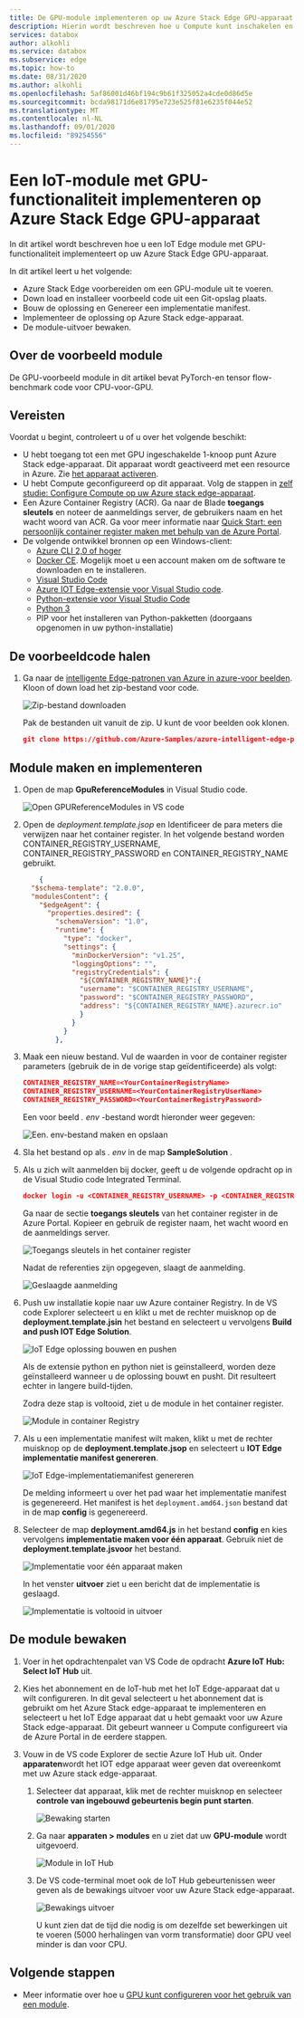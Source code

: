 ```yaml
---
title: De GPU-module implementeren op uw Azure Stack Edge GPU-apparaat | Microsoft Docs
description: Hierin wordt beschreven hoe u Compute kunt inschakelen en uw Azure Stack edge-apparaat kunt instellen met behulp van de lokale gebruikers interface.
services: databox
author: alkohli
ms.service: databox
ms.subservice: edge
ms.topic: how-to
ms.date: 08/31/2020
ms.author: alkohli
ms.openlocfilehash: 5af86001d46bf194c9b61f325052a4cde0d86d5e
ms.sourcegitcommit: bcda98171d6e81795e723e525f81e6235f044e52
ms.translationtype: MT
ms.contentlocale: nl-NL
ms.lasthandoff: 09/01/2020
ms.locfileid: "89254556"
---
```

# <a name="deploy-a-gpu-enabled-iot-module-on-azure-stack-edge-gpu-device"></a>Een IoT-module met GPU-functionaliteit implementeren op Azure Stack Edge GPU-apparaat

In dit artikel wordt beschreven hoe u een IoT Edge module met GPU-functionaliteit implementeert op uw Azure Stack Edge GPU-apparaat. 

In dit artikel leert u het volgende:
  - Azure Stack Edge voorbereiden om een GPU-module uit te voeren.
  - Down load en installeer voorbeeld code uit een Git-opslag plaats.
  - Bouw de oplossing en Genereer een implementatie manifest.
  - Implementeer de oplossing op Azure Stack edge-apparaat.
  - De module-uitvoer bewaken.


## <a name="about-sample-module"></a>Over de voorbeeld module

De GPU-voorbeeld module in dit artikel bevat PyTorch-en tensor flow-benchmark code voor CPU-voor-GPU.

## <a name="prerequisites"></a>Vereisten

Voordat u begint, controleert u of u over het volgende beschikt:

- U hebt toegang tot een met GPU ingeschakelde 1-knoop punt Azure Stack edge-apparaat. Dit apparaat wordt geactiveerd met een resource in Azure. Zie [het apparaat activeren](azure-stack-edge-gpu-deploy-activate.md).
- U hebt Compute geconfigureerd op dit apparaat. Volg de stappen in [zelf studie: Configure Compute op uw Azure stack edge-apparaat](azure-stack-edge-gpu-deploy-configure-compute.md).
- Een Azure Container Registry (ACR). Ga naar de Blade **toegangs sleutels** en noteer de aanmeldings server, de gebruikers naam en het wacht woord van ACR. Ga voor meer informatie naar [Quick Start: een persoonlijk container register maken met behulp van de Azure Portal](../container-registry/container-registry-get-started-portal.md#create-a-container-registry).
- De volgende ontwikkel bronnen op een Windows-client:
    - [Azure CLI 2,0 of hoger](https://aka.ms/installazurecliwindows)
    - [Docker CE](https://store.docker.com/editions/community/docker-ce-desktop-windows). Mogelijk moet u een account maken om de software te downloaden en te installeren.
    - [Visual Studio Code](https://code.visualstudio.com/)  
    - [Azure IOT Edge-extensie voor Visual Studio code](https://marketplace.visualstudio.com/items?itemName=vsciot-vscode.azure-iot-edge).    
    - [Python-extensie voor Visual Studio Code](https://marketplace.visualstudio.com/items?itemName=ms-python.python)    
    - [Python 3](https://www.python.org/)    
    - PIP voor het installeren van Python-pakketten (doorgaans opgenomen in uw python-installatie)

## <a name="get-the-sample-code"></a>De voorbeeldcode halen

1. Ga naar de [intelligente Edge-patronen van Azure in azure-voor beelden](https://github.com/azure-samples/azure-intelligent-edge-patterns). Kloon of down load het zip-bestand voor code. 

    ![Zip-bestand downloaden](media/azure-stack-edge-gpu-deploy-sample-module/download-zip-file-1.png)

    Pak de bestanden uit vanuit de zip. U kunt de voor beelden ook klonen.

    ```json
    git clone https://github.com/Azure-Samples/azure-intelligent-edge-patterns.git
    ```

## <a name="build-and-deploy-module"></a>Module maken en implementeren

1. Open de map **GpuReferenceModules** in Visual Studio code.

    ![Open GPUReferenceModules in VS code](media/azure-stack-edge-gpu-deploy-sample-module/open-folder-gpu-sample-1.png)

2. Open de *deployment.template.jsop* en Identificeer de para meters die verwijzen naar het container register. In het volgende bestand worden CONTAINER_REGISTRY_USERNAME, CONTAINER_REGISTRY_PASSWORD en CONTAINER_REGISTRY_NAME gebruikt.

    ```json
        {
      "$schema-template": "2.0.0",
      "modulesContent": {
        "$edgeAgent": {
          "properties.desired": {
            "schemaVersion": "1.0",
            "runtime": {
              "type": "docker",
              "settings": {
                "minDockerVersion": "v1.25",
                "loggingOptions": "",
                "registryCredentials": {
                  "${CONTAINER_REGISTRY_NAME}":{
                  "username": "$CONTAINER_REGISTRY_USERNAME",
                  "password": "$CONTAINER_REGISTRY_PASSWORD",
                  "address": "${CONTAINER_REGISTRY_NAME}.azurecr.io"
                  }
                }
              }
            },
    ```
3. Maak een nieuw bestand. Vul de waarden in voor de container register parameters (gebruik de in de vorige stap geïdentificeerde) als volgt: 

    ```json
    CONTAINER_REGISTRY_NAME=<YourContainerRegistryName>
    CONTAINER_REGISTRY_USERNAME=<YourContainerRegistryUserName>
    CONTAINER_REGISTRY_PASSWORD=<YourContainerRegistryPassword>
    ```
    Een voor beeld *. env* -bestand wordt hieronder weer gegeven:
    
    ![Een. env-bestand maken en opslaan](media/azure-stack-edge-gpu-deploy-sample-module/create-save-env-file-1.png)

4. Sla het bestand op als *. env* in de map **SampleSolution** .

5. Als u zich wilt aanmelden bij docker, geeft u de volgende opdracht op in de Visual Studio code Integrated Terminal. 

    ```json
    docker login -u <CONTAINER_REGISTRY_USERNAME> -p <CONTAINER_REGISTRY_PASSWORD> <CONTAINER_REGISTRY_NAME>
    ```
    Ga naar de sectie **toegangs sleutels** van het container register in de Azure Portal. Kopieer en gebruik de register naam, het wacht woord en de aanmeldings server.

    ![Toegangs sleutels in het container register](media/azure-stack-edge-gpu-deploy-sample-module/container-registry-access-keys-1.png)

    Nadat de referenties zijn opgegeven, slaagt de aanmelding.

    ![Geslaagde aanmelding](media/azure-stack-edge-gpu-deploy-sample-module/successful-sign-in-1.png)

6. Push uw installatie kopie naar uw Azure container Registry. In de VS code Explorer selecteert u en klikt u met de rechter muisknop op de **deployment.template.jsin** het bestand en selecteert u vervolgens **Build and push IOT Edge Solution**. 

    ![IoT Edge oplossing bouwen en pushen](media/azure-stack-edge-gpu-deploy-sample-module/build-push-iot-edge-solution-1.png)   

    Als de extensie python en python niet is geïnstalleerd, worden deze geïnstalleerd wanneer u de oplossing bouwt en pusht. Dit resulteert echter in langere build-tijden. 

    Zodra deze stap is voltooid, ziet u de module in het container register.

    ![Module in container Registry](media/azure-stack-edge-gpu-deploy-sample-module/module-container-registry-1.png)    


7. Als u een implementatie manifest wilt maken, klikt u met de rechter muisknop op de **deployment.template.jsop** en selecteert u **IOT Edge implementatie manifest genereren**. 

    ![IoT Edge-implementatiemanifest genereren](media/azure-stack-edge-gpu-deploy-sample-module/generate-iot-edge-deployment-manifest-1.png)  

    De melding informeert u over het pad waar het implementatie manifest is gegenereerd. Het manifest is het `deployment.amd64.json` bestand dat in de map **config** is gegenereerd. 

8. Selecteer de map **deployment.amd64.js** in het bestand **config** en kies vervolgens **implementatie maken voor één apparaat**. Gebruik niet de **deployment.template.jsvoor** het bestand. 

    ![Implementatie voor één apparaat maken](media/azure-stack-edge-gpu-deploy-sample-module/create-deployment-single-device-1.png)  

    In het venster **uitvoer** ziet u een bericht dat de implementatie is geslaagd.

    ![Implementatie is voltooid in uitvoer](media/azure-stack-edge-gpu-deploy-sample-module/deployment-succeeded-output-1.png) 

## <a name="monitor-the-module"></a>De module bewaken  

1. Voer in het opdrachtenpalet van VS Code de opdracht **Azure IoT Hub: Select IoT Hub** uit.

2. Kies het abonnement en de IoT-hub met het IoT Edge-apparaat dat u wilt configureren. In dit geval selecteert u het abonnement dat is gebruikt om het Azure Stack edge-apparaat te implementeren en selecteert u het IoT Edge apparaat dat u hebt gemaakt voor uw Azure Stack edge-apparaat. Dit gebeurt wanneer u Compute configureert via de Azure Portal in de eerdere stappen.

3. Vouw in de VS code Explorer de sectie Azure IoT Hub uit. Onder **apparaten**wordt het IOT edge apparaat weer geven dat overeenkomt met uw Azure stack edge-apparaat. 

    1. Selecteer dat apparaat, klik met de rechter muisknop en selecteer **controle van ingebouwd gebeurtenis begin punt starten**.
  
        ![Bewaking starten](media/azure-stack-edge-gpu-deploy-sample-module/monitor-builtin-event-endpoint-1.png)  

    2. Ga naar **apparaten > modules** en u ziet dat uw **GPU-module** wordt uitgevoerd.

        ![Module in IoT Hub](media/azure-stack-edge-gpu-deploy-sample-module/module-iot-hub-1.png)  

    3. De VS code-terminal moet ook de IoT Hub gebeurtenissen weer geven als de bewakings uitvoer voor uw Azure Stack edge-apparaat.

        ![Bewakings uitvoer](media/azure-stack-edge-gpu-deploy-sample-module/monitor-events-output-1.png) 

        U kunt zien dat de tijd die nodig is om dezelfde set bewerkingen uit te voeren (5000 herhalingen van vorm transformatie) door GPU veel minder is dan voor CPU.

## <a name="next-steps"></a>Volgende stappen

- Meer informatie over hoe u [GPU kunt configureren voor het gebruik van een module](azure-stack-edge-j-series-configure-gpu-modules.md).
